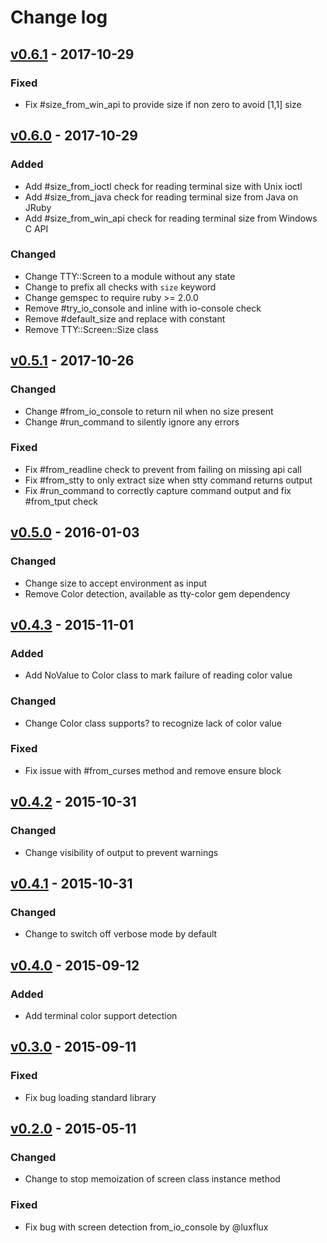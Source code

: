 # Change log

## [v0.6.1] - 2017-10-29

### Fixed
* Fix #size_from_win_api to provide size if non zero to avoid [1,1] size

## [v0.6.0] - 2017-10-29

### Added
* Add #size_from_ioctl check for reading terminal size with Unix ioctl
* Add #size_from_java check for reading terminal size from Java on JRuby
* Add #size_from_win_api check for reading terminal size from Windows C API

### Changed
* Change TTY::Screen to a module without any state
* Change to prefix all checks with `size` keyword
* Change gemspec to require ruby >= 2.0.0
* Remove #try_io_console and inline with io-console check
* Remove #default_size and replace with constant
* Remove TTY::Screen::Size class

## [v0.5.1] - 2017-10-26

### Changed
* Change #from_io_console to return nil when no size present
* Change #run_command to silently ignore any errors

### Fixed
* Fix #from_readline check to prevent from failing on missing api call
* Fix #from_stty to only extract size when stty command returns output
* Fix #run_command to correctly capture command output and fix #from_tput check

## [v0.5.0] - 2016-01-03

### Changed
* Change size to accept environment as input
* Remove Color detection, available as tty-color gem dependency

## [v0.4.3] - 2015-11-01

### Added
* Add NoValue to Color class to mark failure of reading color value

### Changed
* Change Color class supports? to recognize lack of color value

### Fixed
* Fix issue with #from_curses method and remove ensure block

## [v0.4.2] - 2015-10-31

### Changed
* Change visibility of output to prevent warnings

## [v0.4.1] - 2015-10-31

### Changed
* Change to switch off verbose mode by default

## [v0.4.0] - 2015-09-12

### Added
* Add terminal color support detection

## [v0.3.0] - 2015-09-11

### Fixed
* Fix bug loading standard library

## [v0.2.0] - 2015-05-11

### Changed
* Change to stop memoization of screen class instance method

### Fixed
* Fix bug with screen detection from_io_console by @luxflux

[v0.6.1]: https://github.com/peter-murach/tty-screen/compare/v0.6.0...v0.6.1
[v0.6.0]: https://github.com/peter-murach/tty-screen/compare/v0.5.1...v0.6.0
[v0.5.1]: https://github.com/peter-murach/tty-screen/compare/v0.5.0...v0.5.1
[v0.5.0]: https://github.com/peter-murach/tty-screen/compare/v0.4.3...v0.5.0
[v0.4.3]: https://github.com/peter-murach/tty-screen/compare/v0.4.2...v0.4.3
[v0.4.2]: https://github.com/peter-murach/tty-screen/compare/v0.4.1...v0.4.2
[v0.4.1]: https://github.com/peter-murach/tty-screen/compare/v0.4.0...v0.4.1
[v0.4.0]: https://github.com/peter-murach/tty-screen/compare/v0.3.0...v0.4.0
[v0.3.0]: https://github.com/peter-murach/tty-screen/compare/v0.2.0...v0.3.0
[v0.2.0]: https://github.com/peter-murach/tty-screen/compare/v0.1.0...v0.2.0
[v0.1.0]: https://github.com/peter-murach/tty-screen/compare/v0.1.0

